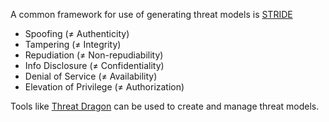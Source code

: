 A common framework for use of generating threat models is [STRIDE](https://learn.microsoft.com/en-us/azure/security/develop/threat-modeling-tool-threats#stride-model)

- Spoofing (≠ Authenticity)
- Tampering (≠ Integrity)
- Repudiation (≠ Non-repudiability)
- Info Disclosure (≠ Confidentiality)
- Denial of Service (≠ Availability)
- Elevation of Privilege (≠ Authorization)

Tools like [Threat Dragon](https://www.threatdragon.com/) can be used to create and manage threat models.
